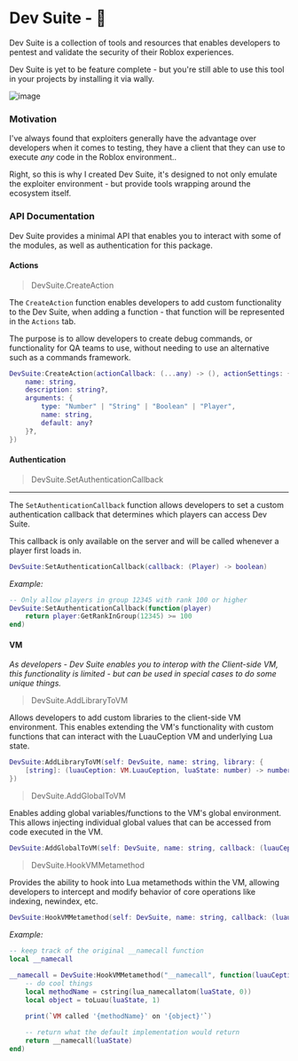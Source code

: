 # Dev Suite - 👋

Dev Suite is a collection of tools and resources that enables developers to pentest and validate the security of their Roblox experiences.

Dev Suite is yet to be feature complete - but you're still able to use this tool in your projects by installing it via wally.

![image](https://github.com/user-attachments/assets/4cb42ea4-da13-4d66-b9e2-1b76055d37f8)

### Motivation
I've always found that exploiters generally have the advantage over developers when it comes to testing, they have a client that they can use to execute *any* code in the Roblox environment..

Right, so this is why I created Dev Suite, it's designed to not only emulate the exploiter environment - but provide tools wrapping around the ecosystem itself.

### API Documentation
Dev Suite provides a minimal API that enables you to interact with some of the modules, as well as authentication for this package.

#### Actions
> DevSuite.CreateAction

The `CreateAction` function enables developers to add custom functionality to the Dev Suite, when adding a function - that function will be represented in the `Actions` tab.

The purpose is to allow developers to create debug commands, or functionality for QA teams to use, without needing to use an alternative such as a commands framework.

```lua
DevSuite:CreateAction(actionCallback: (...any) -> (), actionSettings: {
	name: string,
	description: string?,
	arguments: {
		type: "Number" | "String" | "Boolean" | "Player",
		name: string,
		default: any?
	}?,
})
```

#### Authentication
> DevSuite.SetAuthenticationCallback
---

The `SetAuthenticationCallback` function allows developers to set a custom authentication callback that determines which players can access Dev Suite.

This callback is only available on the server and will be called whenever a player first loads in.

```lua
DevSuite:SetAuthenticationCallback(callback: (Player) -> boolean)
```

*Example:*
```lua
-- Only allow players in group 12345 with rank 100 or higher
DevSuite:SetAuthenticationCallback(function(player)
    return player:GetRankInGroup(12345) >= 100
end)
```

#### VM
*As developers - Dev Suite enables you to interop with the Client-side VM, this functionality is limited - but can be used in special cases to do some unique things.*

> DevSuite.AddLibraryToVM

Allows developers to add custom libraries to the client-side VM environment. This enables extending the VM's functionality with custom functions that can interact with the LuauCeption VM and underlying Lua state.

```lua
DevSuite:AddLibraryToVM(self: DevSuite, name: string, library: {
	[string]: (luauCeption: VM.LuauCeption, luaState: number) -> number
})
```

> DevSuite.AddGlobalToVM

Enables adding global variables/functions to the VM's global environment. This allows injecting individual global values that can be accessed from code executed in the VM.

```lua
DevSuite:AddGlobalToVM(self: DevSuite, name: string, callback: (luauCeption: VM.LuauCeption, luaState: number) -> number)
```

> DevSuite.HookVMMetamethod

Provides the ability to hook into Lua metamethods within the VM, allowing developers to intercept and modify behavior of core operations like indexing, newindex, etc.

```lua
DevSuite:HookVMMetamethod(self: DevSuite, name: string, callback: (luauCeption: VM.LuauCeption, luaState: number) -> number)
```

*Example:*

```lua
-- keep track of the original __namecall function
local __namecall
	
__namecall = DevSuite:HookVMMetamethod("__namecall", function(luauCeption, luaState: VMTypes.LuaState)
	-- do cool things
	local methodName = cstring(lua_namecallatom(luaState, 0))
	local object = toLuau(luaState, 1)

	print(`VM called '{methodName}' on '{object}'`)

	-- return what the default implementation would return
	return __namecall(luaState)
end)
